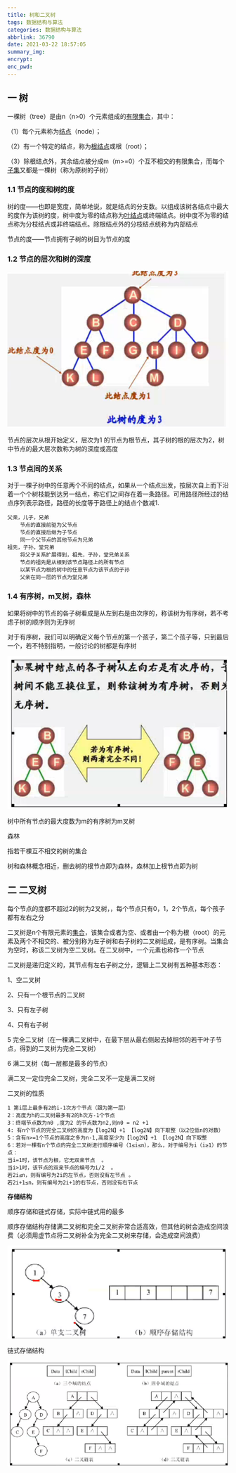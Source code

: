 ```yaml
---
title: 树和二叉树
tags: 数据结构与算法
categories: 数据结构与算法
abbrlink: 36790
date: 2021-03-22 18:57:05
summary_img:
encrypt:
enc_pwd:
---
```


## 一 树

一棵树（tree）是由n（n>0）个元素组成的[有限集合](https://baike.baidu.com/item/%E6%9C%89%E9%99%90%E9%9B%86%E5%90%88)，其中：

（1）每个元素称为[结点](https://baike.baidu.com/item/%E7%BB%93%E7%82%B9)（node）；

（2）有一个特定的结点，称为[根结点](https://baike.baidu.com/item/%E6%A0%B9%E7%BB%93%E7%82%B9/9795570)或根（root）；

（3）除根结点外，其余结点被分成m（m>=0）个互不相交的有限集合，而每个[子集](https://baike.baidu.com/item/%E5%AD%90%E9%9B%86)又都是一棵树（称为原树的子树）

### 1.1 节点的度和树的度

树的度——也即是宽度，简单地说，就是结点的分支数。以组成该树各结点中最大的度作为该树的度，树中度为零的结点称为[叶结点](https://baike.baidu.com/item/%E5%8F%B6%E7%BB%93%E7%82%B9)或终端结点。树中度不为零的结点称为分枝结点或非终端结点。除根结点外的分枝结点统称为内部结点

节点的度——节点拥有子树的树目为节点的度

### 1.2 节点的层次和树的深度

![img](/images/data/td.png)

节点的层次从根开始定义，层次为1 的节点为根节点，其子树的根的层次为2，树中节点的最大层次数称为树的深度或高度

### 1.3 节点间的关系

对于一棵子树中的任意两个不同的结点，如果从一个结点出发，按层次自上而下沿着一个个树枝能到达另一结点，称它们之间存在着一条路径。可用路径所经过的结点序列表示路径，路径的长度等于路径上的结点个数减1.

```
父亲，儿子，兄弟
	节点的直接前驱为父节点
 	节点的直接后继为子节点
  	同一个父节点的其他节点为兄弟
祖先，子孙，堂兄弟
 	将父子关系扩展得到，祖先，子孙，堂兄弟关系
 	节点的祖先是从根到该节点路径上的所有节点
	以某节点为根的树中的任意节点为该节点的子孙
	父亲在同一层的节点为堂兄弟
```

### 1.4 有序树，m叉树，森林

如果将树中的节点的各子树看成是从左到右是由次序的，称该树为有序树，若不考虑子树的顺序则为无序树

对于有序树，我们可以明确定义每个节点的第一个孩子，第二个孩子等，只到最后一个，若不特别指明，一般讨论的树都是有序树

![img](/images/data/xt.png)

树中所有节点的最大度数为m的有序树为m叉树

森林

指若干棵互不相交的树的集合

树和森林概念相近，删去树的根节点即为森林，森林加上根节点即为树

## 二 二叉树

每个节点的度都不超过2的树为2叉树，，每个节点只有0，1，2个节点，每个孩子都有左右之分

二叉树是n个有限元素的[集合](https://baike.baidu.com/item/%E9%9B%86%E5%90%88/2908117)，该集合或者为空、或者由一个称为根（root）的元素及两个不相交的、被分别称为左子树和右子树的二叉树组成，是有序树。当集合为空时，称该二叉树为空二叉树。在二叉树中，一个元素也称作一个节点

二叉树是递归定义的，其节点有左右子树之分，逻辑上二叉树有五种基本形态：

1、空二叉树

2、只有一个根节点的二叉树

3、只有左子树

4、只有右子树

5 完全二叉树（在一棵满二叉树中，在最下层从最右侧起去掉相邻的若干叶子节点，得到的二叉树为完全二叉树）

6 满二叉树（每一层都是最多的节点）

满二叉一定位完全二叉树，完全二叉不一定是满二叉树

二叉树的性质

```
1 第i层上最多有2的i-1次方个节点（跟为第一层）
2：高度为h的二叉树最多有2的h次方-1个节点
3：终端节点数为n0 ,度为2 的节点数为n2,则n0 = n2 +1
4: 有n个节点的完全二叉树的高度为【log2N】+1 【log2N】向下取整（以2位低n的对数）
5：含有n>=1个节点的高度之多为n-1,高度至少为【log2N】+1 【log2N】向下取整
6：若对一棵有n个节点的完全二叉树进行顺序编号（1≤i≤n），那么，对于编号为i（i≥1）的节点：
当i=1时，该节点为根，它无双亲节点  。
当i>1时，该节点的双亲节点的编号为i/2  。
若2i≤n，则有编号为2i的左节点，否则没有左节点 。
若2i+1≤n，则有编号为2i+1的右节点，否则没有右节点
```

**存储结构**

顺序存储和链式存储，实际中链式用的最多

顺序存储结构存储满二叉树和完全二叉树非常合适高效，但其他的树会造成空间浪费（必须用虚节点将二叉树补全为完全二叉树来存储，会造成空间浪费）

![img](/images/data/sxt.png)

链式存储结构

![img](/images/data/lxt.png)

